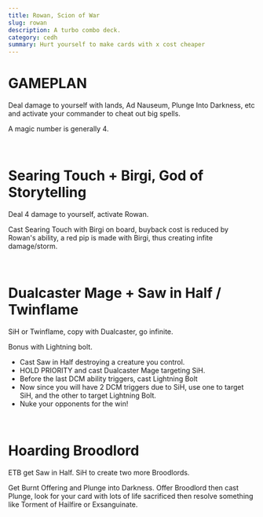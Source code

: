 ```yaml
---
title: Rowan, Scion of War
slug: rowan
description: A turbo combo deck.
category: cedh
summary: Hurt yourself to make cards with x cost cheaper
---
```


<h1 class="text-2xl text-teal-400"> GAMEPLAN </h1>

Deal damage to yourself with lands, Ad Nauseum, Plunge Into Darkness, etc and activate your commander to cheat out big spells. 

A magic number is generally 4.

<br/>
<h1 class="text-2xl text-purple-400"> Searing Touch + Birgi, God of Storytelling </h1>

Deal 4 damage to yourself, activate Rowan.

Cast Searing Touch with Birgi on board, buyback cost is reduced by Rowan's ability, a red pip is made with Birgi, thus creating infite damage/storm.

<br/>
<h1 class="text-2xl text-purple-400"> Dualcaster Mage + Saw in Half / Twinflame </h1>


SiH or Twinflame, copy with Dualcaster, go infinite.

Bonus with Lightning bolt. 

<ul class="px-4 list-disc">
    <li>Cast Saw in Half destroying a creature you control. </li>
    <li> HOLD PRIORITY and cast Dualcaster Mage targeting SiH. </li>
    <li> Before the last DCM ability triggers, cast Lightning Bolt</li>
    <li> Now since you will have 2 DCM triggers due to SiH, use one to target SiH, and the other to target Lightning Bolt.</li>
    <li> Nuke your opponents for the win!</li>
</ul>

<br/>

<h1 class="text-2xl text-purple-400"> Hoarding Broodlord</h1>

ETB get Saw in Half. SiH to create two more Broodlords.

Get Burnt Offering and Plunge into Darkness.
Offer Broodlord then cast Plunge, look for your card with lots of life sacrificed then resolve something like Torment of Hailfire or Exsanguinate.

